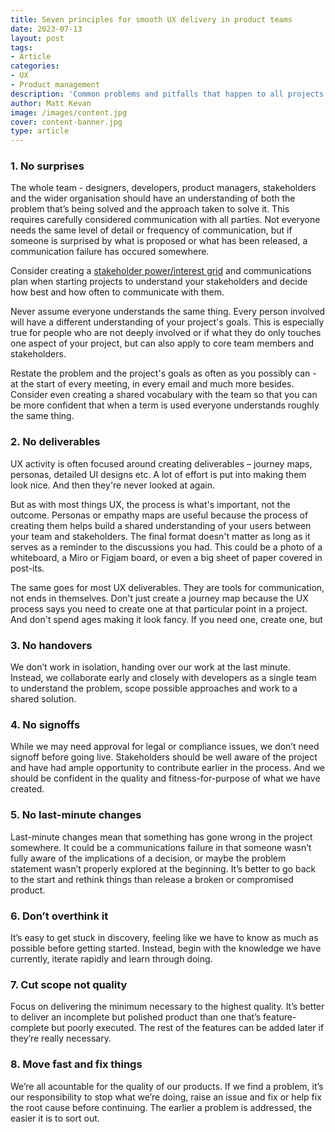 ```yaml
---
title: Seven principles for smooth UX delivery in product teams
date: 2023-07-13
layout: post
tags:
- Article
categories:
- UX
- Product management
description: 'Common problems and pitfalls that happen to all projects and ways to avoid them.'
author: Matt Kevan
image: /images/content.jpg
cover: content-banner.jpg
type: article
---
```


### 1. No surprises

The whole team - designers, developers, product managers, stakeholders and the wider organisation should have an understanding of both the problem that’s being solved and the approach taken to solve it. This requires carefully considered communication with all parties. Not everyone needs the same level of detail or frequency of communication, but if someone is surprised by what is proposed or what has been released, a communication failure has occured somewhere. 

Consider creating a [stakeholder power/interest grid](https://en.wikipedia.org/wiki/Stakeholder_analysis) and communications plan when starting projects to understand your stakeholders and decide how best and how often to communicate with them.

Never assume everyone understands the same thing. Every person involved will have a different understanding of your project's goals. This is especially true for people who are not deeply involved or if what they do only touches one aspect of your project, but can also apply to core team members and stakeholders. 

Restate the problem and the project's goals as often as you possibly can - at the start of every meeting, in every email and much more besides. Consider even creating a shared vocabulary with the team so that you can be more confident that when a term is used everyone understands roughly the same thing.

### 2. No deliverables

UX activity is often focused around creating deliverables – journey maps, personas, detailed UI designs etc. A lot of effort is put into making them look nice. And then they're never looked at again.

But as with most things UX, the process is what's important, not the outcome. Personas or empathy maps are useful because the process of creating them helps build a shared understanding of your users between your team and stakeholders. The final format doesn't matter as long as it serves as a reminder to the discussions you had. This could be a photo of a whiteboard, a Miro or Figjam board, or even a big sheet of paper covered in post-its.

The same goes for most UX deliverables. They are tools for communication, not ends in themselves. Don't just create a journey map because the UX process says you need to create one at that particular point in a project. And don't spend ages making it look fancy. If you need one, create one, but

### 3. No handovers

We don’t work in isolation, handing over our work at the last minute. Instead, we collaborate early and closely with developers as a single team to understand the problem, scope possible approaches and work to a shared solution.

### 4. No signoffs

While we may need approval for legal or compliance issues, we don’t need signoff before going live. Stakeholders should be well aware of the project and have had ample opportunity to contribute earlier in the process. And we should be confident in the quality and fitness-for-purpose of what we have created.

### 5. No last-minute changes

Last-minute changes mean that something has gone wrong in the project somewhere. It could be a communications failure in that someone wasn’t fully aware of the implications of a decision, or maybe the problem statement wasn’t properly explored at the beginning. It’s better to go back to the start and rethink things than release a broken or compromised product.

### 6. Don’t overthink it

It’s easy to get stuck in discovery, feeling like we have to know as much as possible before getting started. Instead, begin with the knowledge we have currently, iterate rapidly and learn through doing.

### 7. Cut scope not quality

Focus on delivering the minimum necessary to the highest quality. It’s better to deliver an incomplete but polished product than one that’s feature-complete but poorly executed. The rest of the features can be added later if they’re really necessary.

### 8. Move fast and fix things

We’re all acountable for the quality of our products. If we find a problem, it’s our responsibility to stop what we’re doing, raise an issue and fix or help fix the root cause before continuing. The earlier a problem is addressed, the easier it is to sort out.